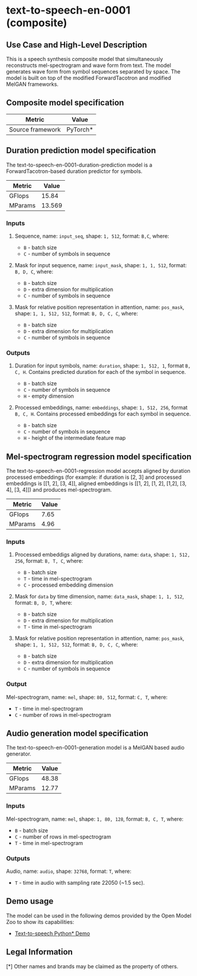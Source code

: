 # text-to-speech-en-0001 (composite)

## Use Case and High-Level Description

This is a speech synthesis composite model that simultaneously reconstructs
mel-spectrogram and wave form from text. The model generates wave form from symbol sequences separated by space.
The model is built on top of the modified ForwardTacotron and modified MelGAN frameworks.

## Composite model specification

| Metric                                        | Value     |
|-----------------------------------------------|-----------|
| Source framework                              | PyTorch\* |

## Duration prediction model specification

The text-to-speech-en-0001-duration-prediction model is a ForwardTacotron-based duration predictor for symbols.

| Metric                                        | Value     |
|-----------------------------------------------|-----------|
| GFlops                                        | 15.84     |
| MParams                                       | 13.569    |

### Inputs

1. Sequence, name: `input_seq`, shape: `1, 512`, format: `B,C`, where:

    - `B` - batch size
    - `C` - number of symbols in sequence

2. Mask for input sequence, name: `input_mask`, shape: `1, 1, 512`, format: `B, D, C`, where:

    - `B` - batch size
    - `D` - extra dimension for multiplication
    - `C` - number of symbols in sequence

3. Mask for relative position representation in attention, name: `pos_mask`, shape: `1, 1, 512, 512`, format: `B, D, C, C`, where:

    - `B` - batch size
    - `D` - extra dimension for multiplication
    - `C` - number of symbols in sequence

### Outputs

1. Duration for input symbols, name: `duration`, shape: `1, 512, 1`, format `B, C, H`. Contains predicted duration for each of the symbol in sequence.

    - `B` - batch size
    - `C` - number of symbols in sequence
    - `H` - empty dimension

2. Processed embeddings, name: `embeddings`, shape: `1, 512, 256`, format `B, C, H`. Contains processed embeddings for each symbol in sequence.

    - `B` - batch size
    - `C` - number of symbols in sequence
    - `H` - height of the intermediate feature map

## Mel-spectrogram regression model specification

The text-to-speech-en-0001-regression model accepts aligned by duration processed embeddings (for example: if duration is [2, 3] and processed embeddings is [[1, 2], [3, 4]], aligned embeddings is [[1, 2], [1, 2], [1,2], [3, 4], [3, 4]]) and produces mel-spectrogram.

| Metric                                        | Value     |
|-----------------------------------------------|-----------|
| GFlops                                        | 7.65      |
| MParams                                       | 4.96      |

### Inputs

1. Processed embeddigs aligned by durations, name: `data`, shape: `1, 512, 256`, format: `B, T, C`, where:

    - `B` - batch size
    - `T` - time in mel-spectrogram
    - `C` - processed embedding dimension

2. Mask for `data` by time dimension, name: `data_mask`, shape: `1, 1, 512`, format: `B, D, T`, where:

    - `B` - batch size
    - `D` - extra dimension for multiplication
    - `T` - time in mel-spectrogram

3. Mask for relative position representation in attention, name: `pos_mask`, shape: `1, 1, 512, 512`, format: `B, D, C, C`, where:

    - `B` - batch size
    - `D` - extra dimension for multiplication
    - `C` - number of symbols in sequence

### Output

Mel-spectrogram, name: `mel`, shape: `80, 512`, format: `C, T`, where:

- `T` - time in mel-spectrogram
- `C` - number of rows in mel-spectrogram

## Audio generation model specification

The text-to-speech-en-0001-generation model is a MelGAN based audio generator.

| Metric                                        | Value |
|-----------------------------------------------|-------|
| GFlops                                        | 48.38 |
| MParams                                       | 12.77 |

### Inputs

Mel-spectrogram, name: `mel`, shape: `1, 80, 128`, format: `B, C, T`, where:

- `B` - batch size
- `C` - number of rows in mel-spectrogram
- `T` - time in mel-spectrogram

### Outputs

Audio, name: `audio`, shape: `32768`, format: `T`, where:

- `T` - time in audio with sampling rate 22050 (~1.5 sec).

## Demo usage

The model can be used in the following demos provided by the Open Model Zoo to show its capabilities:

* [Text-to-speech Python\* Demo](../../../demos/text_to_speech_demo/python/README.md)

## Legal Information
[*] Other names and brands may be claimed as the property of others.
